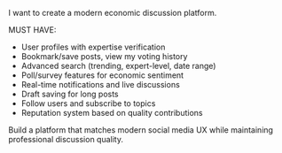 I want to create a modern economic discussion platform.

MUST HAVE:
- User profiles with expertise verification
- Bookmark/save posts, view my voting history
- Advanced search (trending, expert-level, date range)
- Poll/survey features for economic sentiment
- Real-time notifications and live discussions
- Draft saving for long posts
- Follow users and subscribe to topics
- Reputation system based on quality contributions

Build a platform that matches modern social media UX while maintaining professional discussion quality.